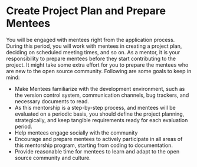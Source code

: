 # Create Project Plan and Prepare Mentees

You will be engaged with mentees right from the application process. During this period, you will work with mentees in creating a project plan, deciding on scheduled meeting times, and so on. As a mentor, it is your responsibility to prepare mentees before they start contributing to the project. It might take some extra effort for you to prepare the mentees who are new to the open source community. Following are some goals to keep in mind:

* Make Mentees familiarize with the development environment, such as the version control system, communication channels, bug trackers, and necessary documents to read.
* As this mentorship is a step-by-step process, and mentees will be evaluated on a periodic basis, you should define the project planning, strategically, and keep tangible requirements ready for each evaluation period.
* Help mentees engage socially with the community
* Encourage and prepare mentees to actively participate in all areas of this mentorship program, starting from coding to documentation.
* Provide reasonable time for mentees to learn and adapt to the open source community and culture.

